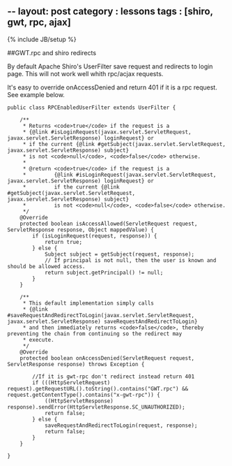 --
layout: post
category : lessons
tags : [shiro, gwt, rpc, ajax]
---
{% include JB/setup %}


##GWT.rpc and shiro redirects

By default Apache Shiro's UserFilter save request and redirects to login page. This will not work well whith rpc/acjax requests.

It's easy to override onAccessDenied and return 401 if it is a rpc request. See example below.

	public class RPCEnabledUserFilter extends UserFilter {

		/**
		 * Returns <code>true</code> if the request is a
		 * {@link #isLoginRequest(javax.servlet.ServletRequest, javax.servlet.ServletResponse) loginRequest} or
		 * if the current {@link #getSubject(javax.servlet.ServletRequest, javax.servlet.ServletResponse) subject}
		 * is not <code>null</code>, <code>false</code> otherwise.
		 *
		 * @return <code>true</code> if the request is a
		 *         {@link #isLoginRequest(javax.servlet.ServletRequest, javax.servlet.ServletResponse) loginRequest} or
		 *         if the current {@link #getSubject(javax.servlet.ServletRequest, javax.servlet.ServletResponse) subject}
		 *         is not <code>null</code>, <code>false</code> otherwise.
		 */
		@Override
		protected boolean isAccessAllowed(ServletRequest request, ServletResponse response, Object mappedValue) {
			if (isLoginRequest(request, response)) {
				return true;
			} else {
				Subject subject = getSubject(request, response);
				// If principal is not null, then the user is known and should be allowed access.
				return subject.getPrincipal() != null;
			}
		}
	
		/**
		 * This default implementation simply calls
		 * {@link #saveRequestAndRedirectToLogin(javax.servlet.ServletRequest, javax.servlet.ServletResponse) saveRequestAndRedirectToLogin}
		 * and then immediately returns <code>false</code>, thereby preventing the chain from continuing so the redirect may
		 * execute.
		 */
		@Override
		protected boolean onAccessDenied(ServletRequest request, ServletResponse response) throws Exception {
	
			//If it is gwt-rpc don't redirect instead return 401
			if (((HttpServletRequest) request).getRequestURL().toString().contains("GWT.rpc") && request.getContentType().contains("x-gwt-rpc")) {
				((HttpServletResponse) response).sendError(HttpServletResponse.SC_UNAUTHORIZED);
				return false;
			} else {
				saveRequestAndRedirectToLogin(request, response);
				return false;
			}
		}

	}
	

